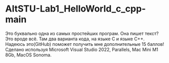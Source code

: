 # AltSTU-Lab1_HelloWorld_c_cpp-main
Это буквально одна из самых простейших програм.
Она пишет текст? Это вроде всё. Там два варианта кода, на языке C и языке C++. Надеюсь это(GitHub) поможет получить мне дополнительные 15 баллов!
Сделано используя Microsoft Visual Studio 2022, Parallels, Mac Mini M1 8Gb, MacOS Sonoma.
